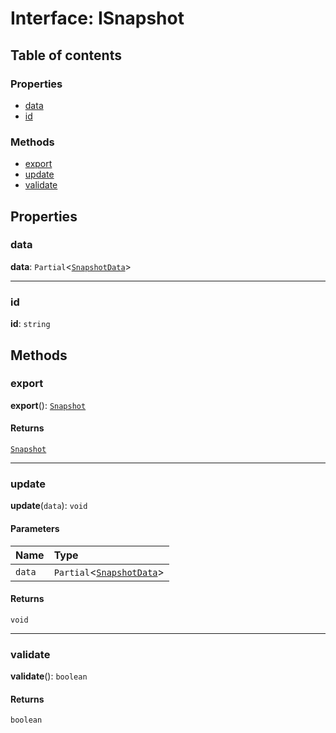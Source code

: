 # Interface: ISnapshot

## Table of contents

### Properties

* [data](/en/auto-docs/interface/interfaces/ISnapshot.md#data)
* [id](/en/auto-docs/interface/interfaces/ISnapshot.md#id)

### Methods

* [export](/en/auto-docs/interface/interfaces/ISnapshot.md#export)
* [update](/en/auto-docs/interface/interfaces/ISnapshot.md#update)
* [validate](/en/auto-docs/interface/interfaces/ISnapshot.md#validate)

## Properties

### data

**data**: `Partial`<[`SnapshotData`](/en/auto-docs/interface/interfaces/SnapshotData.md)>

***

### id

**id**: `string`

## Methods

### export

**export**(): [`Snapshot`](/en/auto-docs/interface/interfaces/Snapshot.md)

#### Returns

[`Snapshot`](/en/auto-docs/interface/interfaces/Snapshot.md)

***

### update

**update**(`data`): `void`

#### Parameters

| Name | Type |
| :------ | :------ |
| `data` | `Partial`<[`SnapshotData`](/en/auto-docs/interface/interfaces/SnapshotData.md)> |

#### Returns

`void`

***

### validate

**validate**(): `boolean`

#### Returns

`boolean`
